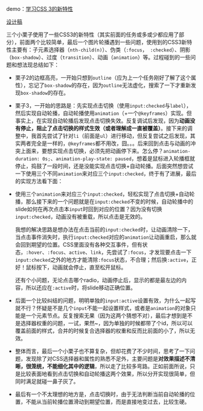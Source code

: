 demo：[学习CSS 3的新特性](https://github.com/zcqno1/baidu-frontend-2016/tree/master/task0001/task0001-12/task0001-12.html)

[设计稿](https://github.com/zcqno1/baidu-frontend-2016/tree/master/task0001/task0001-12/img/task_1_12_1.jpg)

三个小栗子使用了一些CSS3的新特性（其实前面的任务或多或少都应用了部分），前面两个比较简单，最后一个图片轮播遇到一些问题，使用到的CSS3新特性主要有：子元素选择器（`nth-child(n)`）、伪类（`:focus`，` :checked`）、阴影（`box-shadow`）、过度（`transition`）、动画（`animation`）等。过程碰到的一些问题和想法现总结如下：

* 栗子2的边框高亮，一开始只想到`outline`（应为上一个任务刚好了解了这个属性），忘记了`box-shadow`的存在，因为`outline`无法虚化，搜索了一下才重新发现`box-shadow`的存在。

* 栗子3，一开始的思路是：先实现点击切换（使用`input:checked`与`label`），然后实现自动轮播，自动轮播使用`animation`（+一个`@keyframes`）实现。但事实上，在实现自动轮播后发现点击切换失效。反复调试后发现，因为**动画没有停止，阻止了点击切换的样式生效（或者理解成一直被覆盖）**。接下来的调整中，我首先尝试了针对`li`（前面是`ul`）进行移动，但反复尝试之后发现，其实两者完全是一样的，`@keyframes`都不用改，囧。。。后来回到点击与动画的冲突上面来，要想实现点击切换，必须先把动画停下来。怎么停？`animation-duration: 0s;`、`animation-play-state: paused`，想着是鼠标进入轮播框就停止，捣鼓了一段时间，还是没能实现点击切换+自动轮播。后面突然想尝试一下使用三个不同`animation`来对应三个`input:checked`，终于有了进展，最后的实现方法看下面：

* 使用三个`animation`来对应三个`input:checked`，轻松实现了点击切换+自动轮播，那么接下来的一个问题就是在`input:checked`不变的时候，自动轮播中的slide如何在再次点击本`input`时回到对应的位置？因为没有切换`input:checked`，动画没有被重载，所以点击是无效的。

	我想的解决思路是想办法在点击当前的`input:checked`时，让动画清除一下，当点击事件消失时，执行`input:checked`对应的`animation`让动画重启，那么就会回到期望的位置。CSS里面没有各种交互事件，但有状态，`:hover`、`:focus`、`active`、`link`，先尝试了`:focus`，才发现要点击一下`input:checked`之外的地方才能清除`:focus`状态，不合理；然后换`:active`，正好！鼠标按下，动画就会停止，直至松开鼠标。

	还有个小问题，无论点击哪个radio，动画停止后，显示的都是最左边的内容，所以还应在`:active`时，将slide移动正确位置。

* 后面一个比较纠结的问题，明明单独的`input:active`设置有效，为什么一起写就不行？怀疑是不是几个`input`不能一起设置样式，或者是`animation`的对象只能是一个元素节点。反复搜索无果（因为这两个猜想不对），最后才想到是不是选择器权重的问题，一试，果然~，因为单独的时候都带了个id，所以可以覆盖前面的样式，合并的时候复合选择器的权重和反而比前面的小了，所以无效。

* 整体而言，最后一个小栗子也不算复杂，但却花费了不少时间，思考了一下问题，发现除了对CSS选择器和属性的熟悉不足外，主要问题是**对效果描述不清晰，很笼统，不能细化其中的逻辑**，所以走了比较多弯路。正如前面所说，只是比较表面地看到点击切换和自动轮播这两个效果，所以分开实现很简单，但同时满足就碰一鼻子灰了。

* 最后有一个不太理想的地方是，点击切换时，由于无法判断当前自动轮播的位置，不能从当前轮播位置滑动到期望位置，而是直接地变过去，比较生硬。